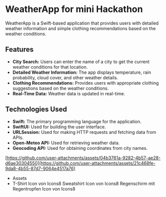 # WeatherApp for mini Hackathon

WeatherApp is a Swift-based application that provides users with detailed weather information and simple clothing recommendations based on the weather conditions.

## Features

- **City Search:** Users can enter the name of a city to get the current weather conditions for that location.
- **Detailed Weather Information:** The app displays temperature, rain probability, cloud cover, and other weather details.
- **Clothing Recommendations:** Provides users with appropriate clothing suggestions based on the weather conditions.
- **Real-Time Data:** Weather data is updated in real-time.

## Technologies Used

- **Swift:** The primary programming language for the application.
- **SwiftUI:** Used for building the user interface.
- **URLSession:** Used for making HTTP requests and fetching data from APIs.
- **Open-Meteo API:** Used for retrieving weather data.
- **Geocoding API:** Used for obtaining coordinates from city names.

[https://github.com/user-attachments/assets/04b3761a-9282-4b57-ae28-d6ae30304550](https://github.com/user-attachments/assets/21c468fe-9da8-4b55-87d7-9064e4517a76)

- Assets
- T-Shirt Icon von Icons8
Sweatshirt Icon von Icons8
Regenschirm mit Regentropfen Icon von Icons8
